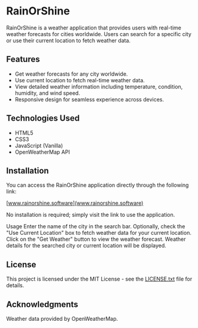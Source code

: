 # RainOrShine

RainOrShine is a weather application that provides users with real-time weather forecasts for cities worldwide. Users can search for a specific city or use their current location to fetch weather data.

## Features

- Get weather forecasts for any city worldwide.
- Use current location to fetch real-time weather data.
- View detailed weather information including temperature, condition, humidity, and wind speed.
- Responsive design for seamless experience across devices.

## Technologies Used

- HTML5
- CSS3
- JavaScript (Vanilla)
- OpenWeatherMap API

## Installation

You can access the RainOrShine application directly through the following link:

[www.rainorshine.software](www.rainorshine.software)

No installation is required; simply visit the link to use the application.

Usage
Enter the name of the city in the search bar.
Optionally, check the "Use Current Location" box to fetch weather data for your current location.
Click on the "Get Weather" button to view the weather forecast.
Weather details for the searched city or current location will be displayed.

## License

This project is licensed under the MIT License - see the [LICENSE.txt](https://github.com/M0hdii/RainOrShine/files/15504834/LICENSE.txt) file for details.

## Acknowledgments

Weather data provided by OpenWeatherMap.
